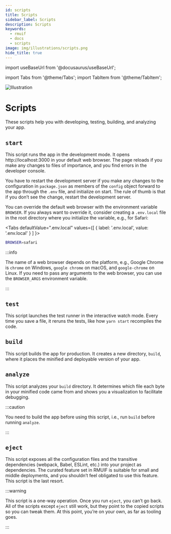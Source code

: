 ```yaml
---
id: scripts
title: Scripts
sidebar_label: Scripts
description: Scripts
keywords:
  - rmuif
  - docs
  - scripts
image: img/illustrations/scripts.png
hide_title: true
---
```


import useBaseUrl from '@docusaurus/useBaseUrl';

import Tabs from '@theme/Tabs';
import TabItem from '@theme/TabItem';

<div style={{ textAlign: "center" }}>
  <img style={{ width: "75%", marginBottom: "32px" }} alt="Illustration" src={useBaseUrl('img/illustrations/scripts.svg')} />
  <h1>Scripts</h1>
  <p>
    These scripts help you with developing, testing, building, and analyzing your app.
  </p>
</div>

## `start`

This script runs the app in the development mode. It opens http://localhost:3000 in your default web browser. The page reloads if you make any changes to files of importance, and you find errors in the developer console.

You have to restart the development server if you make any changes to the configuration in `package.json` as members of the `config` object forward to the app through the `.env` file, and initialize on start. The rule of thumb is that if you don’t see the change, restart the development server.

You can override the default web browser with the environment variable `BROWSER`. If you always want to override it, consider creating a `.env.local` file in the root directory where you initialize the variable, e.g., for Safari:

<Tabs
defaultValue=".env.local"
values={[
{ label: '.env.local', value: '.env.local' }
]
}>
<TabItem value=".env.local">

```sh
BROWSER=safari
```

</TabItem>
</Tabs>

:::info

The name of a web browser depends on the platform, e.g., Google Chrome is `chrome` on Windows, `google chrome` on macOS, and `google-chrome` on Linux. If you need to pass any arguments to the web browser, you can use the `BROWSER_ARGS` environment variable.

:::

## `test`

This script launches the test runner in the interactive watch mode. Every time you save a file, it reruns the tests, like how `yarn start` recompiles the code.

## `build`

This script builds the app for production. It creates a new directory, `build`, where it places the minified and deployable version of your app.

## `analyze`

This script analyzes your `build` directory. It determines which file each byte in your minified code came from and shows you a visualization to facilitate debugging.

:::caution

You need to build the app before using this script, i.e., run `build` before running `analyze`.

:::

## `eject`

This script exposes all the configuration files and the transitive dependencies (webpack, Babel, ESLint, etc.) into your project as dependencies. The curated feature set in RMUIF is suitable for small and middle deployments, and you shouldn’t feel obligated to use this feature. This script is the last resort.

:::warning

This script is a one-way operation. Once you run `eject`, you can’t go back. All of the scripts except `eject` still work, but they point to the copied scripts so you can tweak them. At this point, you’re on your own, as far as tooling goes.

:::
